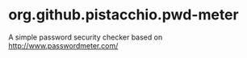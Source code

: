 org.github.pistacchio.pwd-meter
===============================

A simple password security checker based on http://www.passwordmeter.com/